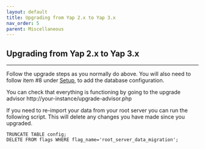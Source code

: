 ```yaml
---
layout: default
title: Upgrading from Yap 2.x to Yap 3.x
nav_order: 5
parent: Miscellaneous
---
```


## Upgrading from Yap 2.x to Yap 3.x

---


Follow the upgrade steps as you normally do above.  You will also need to follow item #8 under [Setup](../../general/setup/), to add the database configuration.

You can check that everything is functioning by going to the upgrade advisor http://your-instance/upgrade-advisor.php

If you need to re-import your data from your root server you can run the following script.  This will delete any changes you have made since you upgraded.

```
TRUNCATE TABLE config;
DELETE FROM flags WHERE flag_name='root_server_data_migration';
```
